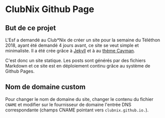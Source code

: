 # ClubNix Github Page

## But de ce projet

L'Esf a demandé au Club*Nix de créer un site pour la semaine du Téléthon 2018, ayant été demandé 4 jours avant, ce site se veut simple et minimaliste.
Il a été crée grâce à [Jekyll](https://jekyllrb.com/) et à au [thème Cayman](https://github.com/jasonlong/cayman-theme).

C'est donc un site statique. Les posts sont générés par des fichiers Markdown et ce site est en déploiement continu grâce au système de Github Pages.

## Nom de domaine custom
Pour changer le nom de domaine du site, changer le contenu du fichier `CNAME` et modifier sur le fournisseur de domaine l'entrée DNS correspondante (champs CNAME pointant vers `clubnix.github.io.`).
